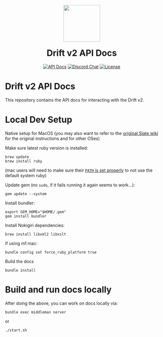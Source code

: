 <div align="center">
  <img height="120x" src="https://uploads-ssl.webflow.com/611580035ad59b20437eb024/616f97a42f5637c4517d0193_Logo%20(1)%20(1).png" />

  <h1 style="margin-top:20px;">Drift v2 API Docs</h1>

  <p>
    <a href="https://drift-labs.github.io/v2-teacher"><img alt="API Docs" src="https://img.shields.io/badge/docs-tutorials-blueviolet" /></a>
    <a href="https://discord.com/channels/849494028176588802/878700556904980500"><img alt="Discord Chat" src="https://img.shields.io/discord/889577356681945098?color=blueviolet" /></a>
    <a href="https://opensource.org/licenses/Apache-2.0"><img alt="License" src="https://img.shields.io/github/license/project-serum/anchor?color=blueviolet" /></a>
  </p>
</div>

# Drift v2 API Docs

This repository contains the API docs for interacting with the Drift v2.

# Local Dev Setup

Native setup for MacOS (you may also want to refer to the [original Slate wiki](https://github.com/slatedocs/slate/wiki/Using-Slate-Natively) for the original instructions and for other OSes)



Make sure latest ruby version is installed:
```
brew update
brew install ruby
```
(mac users will need to make sure their [`PATH` is set properly](https://mac.install.guide/ruby/13.html) to not use the default system ruby)

Update gem (no `sudo`, if it fails running it again seems to work...):
```
gem update --system
```

Install bundler:
```
export GEM_HOME="$HOME/.gem"
gem install bundler
```

Install Nokigiri dependencies:
```
brew install libxml2 libxslt
```


If using m1 mac:
```
bundle config set force_ruby_platform true
```

Build the docs
```
bundle install
```

# Build and run docs locally

After doing the above, you can work on docs locally via:
```
bundle exec middleman server
```

or

```
./start.sh
```
